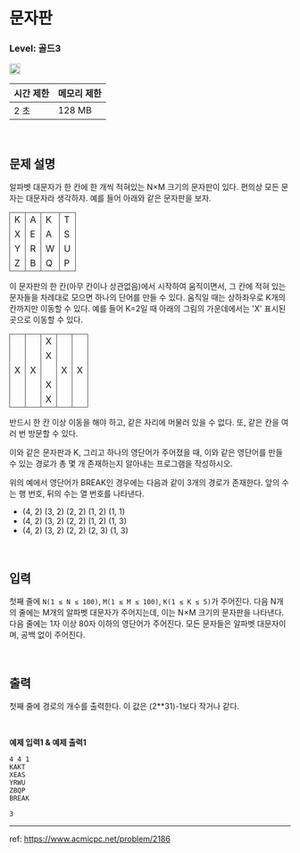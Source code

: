 # 문자판

### Level: 골드3

<img src="https://d2gd6pc034wcta.cloudfront.net/tier/13.svg" style="width: 20px" />

<br>

| 시간 제한 | 메모리 제한 |
| -------- | ---------- |
| 2 초 | 128 MB |

<br>

## 문제 설명

알파벳 대문자가 한 칸에 한 개씩 적혀있는 N×M 크기의 문자판이 있다. 편의상 모든 문자는 대문자라 생각하자. 예를 들어 아래와 같은 문자판을 보자.

<table>
	<tbody style="border: 1px solid rgb(82, 82, 82)">
		<tr>
			<td style="border-right: 1px solid rgb(82, 82, 82)">K</td>
			<td style="border-right: 1px solid rgb(82, 82, 82)">A</td>
			<td style="border-right: 1px solid rgb(82, 82, 82)">K</td>
			<td style="border-right: 1px solid rgb(82, 82, 82)">T</td>
		</tr>
		<tr>
			<td style="border-right: 1px solid rgb(82, 82, 82)">X</td>
			<td style="border-right: 1px solid rgb(82, 82, 82)">E</td>
			<td style="border-right: 1px solid rgb(82, 82, 82)">A</td>
			<td style="border-right: 1px solid rgb(82, 82, 82)">S</td>
		</tr>
		<tr>
			<td style="border-right: 1px solid rgb(82, 82, 82)">Y</td>
			<td style="border-right: 1px solid rgb(82, 82, 82)">R</td>
			<td style="border-right: 1px solid rgb(82, 82, 82)">W</td>
			<td style="border-right: 1px solid rgb(82, 82, 82)">U</td>
		</tr>
		<tr>
			<td style="border-right: 1px solid rgb(82, 82, 82)">Z</td>
			<td style="border-right: 1px solid rgb(82, 82, 82)">B</td>
			<td style="border-right: 1px solid rgb(82, 82, 82)">Q</td>
			<td style="border-right: 1px solid rgb(82, 82, 82)">P</td>
		</tr>
	</tbody>
</table>

이 문자판의 한 칸(아무 칸이나 상관없음)에서 시작하여 움직이면서, 그 칸에 적혀 있는 문자들을 차례대로 모으면 하나의 단어를 만들 수 있다. 움직일 때는 상하좌우로 K개의 칸까지만 이동할 수 있다. 예를 들어 K=2일 때 아래의 그림의 가운데에서는 'X' 표시된 곳으로 이동할 수 있다.

<table>
	<tbody style="border: 1px solid rgb(82, 82, 82)">
		<tr>
			<td style="border-right: 1px solid rgb(82, 82, 82)"></td>
			<td style="border-right: 1px solid rgb(82, 82, 82)"></td>
			<td style="border-right: 1px solid rgb(82, 82, 82)">X</td>
			<td style="border-right: 1px solid rgb(82, 82, 82)"></td>
      <td style="border-right: 1px solid rgb(82, 82, 82)"></td>
		</tr>
		<tr>
			<td style="border-right: 1px solid rgb(82, 82, 82)"></td>
			<td style="border-right: 1px solid rgb(82, 82, 82)"></td>
			<td style="border-right: 1px solid rgb(82, 82, 82)">X</td>
			<td style="border-right: 1px solid rgb(82, 82, 82)"></td>
      <td style="border-right: 1px solid rgb(82, 82, 82)"></td>
		</tr>
		<tr>
			<td style="border-right: 1px solid rgb(82, 82, 82)">X</td>
			<td style="border-right: 1px solid rgb(82, 82, 82)">X</td>
			<td style="border-right: 1px solid rgb(82, 82, 82)"></td>
			<td style="border-right: 1px solid rgb(82, 82, 82)">X</td>
      <td style="border-right: 1px solid rgb(82, 82, 82)">X</td>
		</tr>
		<tr>
			<td style="border-right: 1px solid rgb(82, 82, 82)"></td>
			<td style="border-right: 1px solid rgb(82, 82, 82)"></td>
			<td style="border-right: 1px solid rgb(82, 82, 82)">X</td>
			<td style="border-right: 1px solid rgb(82, 82, 82)"></td>
      <td style="border-right: 1px solid rgb(82, 82, 82)"></td>
		</tr>
    <tr>
			<td style="border-right: 1px solid rgb(82, 82, 82)"></td>
			<td style="border-right: 1px solid rgb(82, 82, 82)"></td>
			<td style="border-right: 1px solid rgb(82, 82, 82)">X</td>
			<td style="border-right: 1px solid rgb(82, 82, 82)"></td>
      <td style="border-right: 1px solid rgb(82, 82, 82)"></td>
		</tr>
	</tbody>
</table>

반드시 한 칸 이상 이동을 해야 하고, 같은 자리에 머물러 있을 수 없다. 또, 같은 칸을 여러 번 방문할 수 있다.

이와 같은 문자판과 K, 그리고 하나의 영단어가 주어졌을 때, 이와 같은 영단어를 만들 수 있는 경로가 총 몇 개 존재하는지 알아내는 프로그램을 작성하시오.

위의 예에서 영단어가 BREAK인 경우에는 다음과 같이 3개의 경로가 존재한다. 앞의 수는 행 번호, 뒤의 수는 열 번호를 나타낸다.

- (4, 2) (3, 2) (2, 2) (1, 2) (1, 1)
- (4, 2) (3, 2) (2, 2) (1, 2) (1, 3)
- (4, 2) (3, 2) (2, 2) (2, 3) (1, 3)

<br>

## 입력

첫째 줄에 `N(1 ≤ N ≤ 100)`, `M(1 ≤ M ≤ 100)`, `K(1 ≤ K ≤ 5)`가 주어진다. 다음 N개의 줄에는 M개의 알파벳 대문자가 주어지는데, 이는 N×M 크기의 문자판을 나타낸다. 다음 줄에는 1자 이상 80자 이하의 영단어가 주어진다. 모든 문자들은 알파벳 대문자이며, 공백 없이 주어진다.

<br>

## 출력

첫째 줄에 경로의 개수를 출력한다. 이 값은 (2**31)-1보다 작거나 같다.

<br>

**예제 입력1 & 예제 출력1**

```
4 4 1
KAKT
XEAS
YRWU
ZBQP
BREAK

```

```
3

```

---

ref: https://www.acmicpc.net/problem/2186